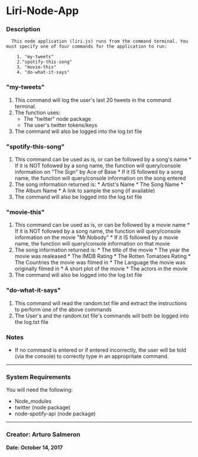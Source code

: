 # Liri-Node-App 

### Description
```
  This node application (liri.js) runs from the command terminal. You must specify one of four commands for the application to run:

    1. "my-tweets"
    2."spotify-this-song"
    3. "movie-this"
    4. "do-what-it-says"

```
### "my-tweets"
  1. This command will log the user's last 20 tweets in the command terminal. 
  2. The function uses:
      * The "twitter" node package
      * The user's twitter tokens/keys
  3. The command will also be logged into the log.txt file

### "spotify-this-song"
  1. This command can be used as is, or can be followed by a song's name 
    * If it is NOT followed by a song name, the function will query/console information on "The Sign" by Ace of Base
    * If it IS followed by a song name, the function will query/console information on the song entered
  2. The song information returned is:
    * Artist's Name
    * The Song Name
    * The Album Name
    * A link to sample the song (if available)
  3. The command will also be logged into the log.txt file

### "movie-this"
  1. This command can be used as is, or can be followed by a movie name 
    * If it is NOT followed by a song name, the function will query/console information on the movie "Mr.Nobody"
    * If it IS followed by a movie name, the function will query/console information on that movie
  2. The song information returned is:
    * The title of the movie
    * The year the movie was realeased
    * The IMDB Rating
    * The Rotten Tomatoes Rating
    * The Countries the movie was filmed in
    * The Language the movie was originally filmed in
    * A short plot of the movie
    * The actors in the movie
  3. The command will also be logged into the log.txt file

### "do-what-it-says"
  1. This command will read the random.txt file and extract the instructions to perform one of the above commands
  2. The User's and the random.txt file's commands will both be logged into the log.txt file

### Notes
  * If no command is entered or if entered incorrectly, the user will be told (via the console) to correctly type in an appropritate command.

- - -

### System Requirements

You will need the following:
  * Node_modules
  * twitter (node package)
  * node-spotify-api (node package)

- - -

### Creator: Arturo Salmeron
**Date: October 14, 2017**